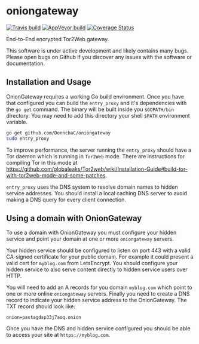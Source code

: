 oniongateway
============

[![Travis build][travis-badge]][travis-page]
[![AppVeyor build][appveyor-badge]][appveyor-page]
[![Coverage Status][coveralls-badge]][coveralls-page]

End-to-End encrypted Tor2Web gateway.

This software is under active development and likely contains many bugs.
Please open bugs on Github if you discover any issues with the software
or documentation.

Installation and Usage
----------------------

OnionGateway requires a working Go build environment. Once you have that configured you can build the `entry_proxy` and it's dependencies with the `go get` command. The binary will be built inside you `$GOPATH/bin` directory. You may need to add this directory your shell `$PATH` environment variable.

```bash
go get github.com/DonnchaC/oniongateway
sudo entry_proxy
```

To improve performance, the server running the `entry_proxy` should have a Tor daemon which is running in `Tor2Web` mode. There are instructions for compiling Tor in this mode at https://github.com/globaleaks/Tor2web/wiki/Installation-Guide#build-tor-with-tor2web-mode-and-some-patches.

`entry_proxy` uses the DNS system to resolve domain names to hidden service addresses. You should install a local caching DNS server to avoid making a DNS query for every client connection.

Using a domain with OnionGateway
--------------------------------

To use a domain with OnionGateway you must configure your hidden service and point your domain at one or more `oniongateway` servers.

Your hidden service should be configured to listen on port 443 with a valid CA-signed certificate for your public domain. For example it could present a valid cert for `myblog.com` from LetsEncrypt. You should configure your hidden service to also serve content directly to hidden service users over HTTP.

You will need to add an A records for you domain `myblog.com` which point to one or more online `oniongateway` servers. Finally you need to create a DNS record to indicate your hidden service address to the OnionGateway. The TXT record should look like:

```
onion=pastagdsp33j7aoq.onion
```

Once you have the DNS and hidden service configured you should be able to access your site at `https://myblog.com`.

[travis-page]: https://travis-ci.org/DonnchaC/oniongateway
[travis-badge]: https://travis-ci.org/DonnchaC/oniongateway.png
[appveyor-page]: https://ci.appveyor.com/project/DonnchaC/oniongateway
[appveyor-badge]: https://ci.appveyor.com/api/projects/status/i98wvpauvnrbvemw
[coveralls-page]: https://coveralls.io/github/DonnchaC/oniongateway
[coveralls-badge]: https://coveralls.io/repos/github/DonnchaC/oniongateway/badge.png
